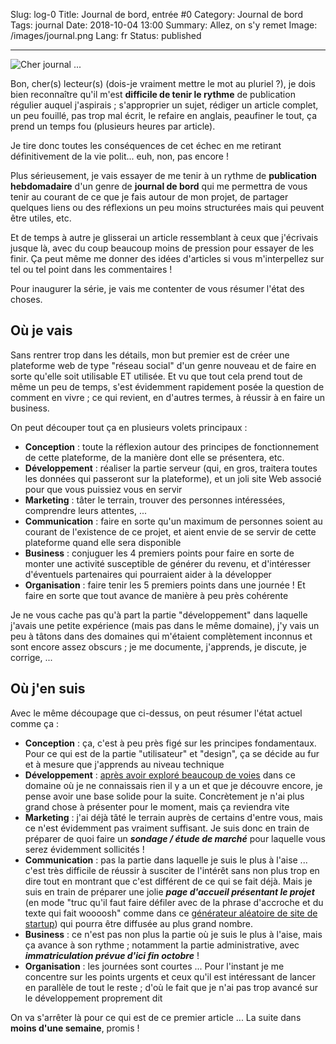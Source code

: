 Slug: log-0
Title: Journal de bord, entrée #0
Category: Journal de bord
Tags: journal
Date: 2018-10-04 13:00
Summary: Allez, on s'y remet
Image: /images/journal.png
Lang: fr
Status: published

---

![Cher journal ...][journal]

Bon, cher(s) lecteur(s) (dois-je vraiment mettre le mot au pluriel ?), je dois bien
reconnaître qu'il m'est **difficile de tenir le rythme** de publication régulier
auquel j'aspirais ; s'approprier un sujet, rédiger un article complet, un peu
fouillé, pas trop mal
écrit, le refaire en anglais, peaufiner le tout, ça prend un temps fou
(plusieurs heures par article).

Je tire donc toutes les conséquences de cet échec en me retirant définitivement
de la vie polit... euh, non, pas encore !

Plus sérieusement, je vais essayer de me tenir à un rythme de
**publication hebdomadaire** d'un
genre de **journal de bord** qui me permettra de vous tenir au courant de ce que je
fais autour de mon projet, de partager quelques liens ou des réflexions un peu
moins structurées mais qui peuvent être utiles, etc.

Et de temps à autre je
glisserai un article ressemblant à ceux que j'écrivais jusque là, avec du
coup beaucoup moins de pression pour essayer de les finir. Ça peut même me
donner des idées d'articles si vous m'interpellez sur tel ou tel point
dans les commentaires !

Pour inaugurer la série, je vais me contenter de vous résumer l'état des choses.

## Où je vais

Sans rentrer trop dans les détails, mon but premier est de créer une plateforme
web de type "réseau social" d'un genre nouveau et de faire en sorte qu'elle soit
utilisable ET utilisée. Et vu que tout cela prend tout de même un peu de temps,
s'est évidemment rapidement posée la question de comment en vivre ; ce qui
revient, en d'autres termes, à réussir à en faire un business.

On peut découper tout ça en plusieurs volets principaux :

* **Conception** : toute la réflexion autour des principes de
fonctionnement de cette plateforme, de la manière dont elle se présentera, etc.
* **Développement** : réaliser la partie serveur (qui, en gros, traitera toutes
les données qui passeront sur la plateforme), et un joli site Web associé pour
que vous puissiez vous en servir
* **Marketing** : tâter le terrain, trouver des personnes intéressées,
comprendre leurs attentes, ...
* **Communication** : faire en sorte qu'un maximum de personnes soient au
courant de l'existence de ce projet, et aient envie de se servir de cette
plateforme quand elle sera disponible
* **Business** : conjuguer les 4 premiers points pour faire en sorte de monter
une activité susceptible de générer du revenu, et d'intéresser d'éventuels
partenaires qui pourraient aider à la développer
* **Organisation** : faire tenir les 5 premiers points dans une journée ! Et
faire en sorte que tout avance de manière à peu près cohérente

Je ne vous cache pas qu'à part la partie "développement" dans laquelle j'avais
une petite expérience (mais pas dans le même domaine), j'y vais un peu à
tâtons dans des domaines qui m'étaient complètement inconnus et sont encore
assez obscurs ; je me documente, j'apprends, je discute, je corrige, ...

## Où j'en suis

Avec le même découpage que ci-dessus, on peut résumer l'état actuel comme ça :

* **Conception** : ça, c'est à peu près figé sur les principes fondamentaux.
Pour ce qui est de la partie "utilisateur" et "design", ça se décide au fur et
à mesure que j'apprends au niveau technique
* **Développement** : [après avoir exploré beaucoup de voies][on-efface-tout]
dans ce domaine où je ne connaissais rien il y a un et que je découvre encore,
je pense avoir une base solide pour la suite. Concrètement je n'ai plus grand
chose à présenter pour le moment, mais ça reviendra vite
* **Marketing** : j'ai déjà tâté le terrain auprès de certains d'entre vous,
mais ce n'est évidemment pas vraiment suffisant. Je suis donc en train de
préparer de quoi faire un **_sondage / étude de marché_** pour laquelle vous serez
évidemment sollicités !
* **Communication** : pas la partie dans laquelle je suis le plus à l'aise ...
c'est très difficile de réussir à susciter de l'intérêt sans non plus trop en
dire tout en montrant que c'est différent de ce qui se fait déjà. Mais je suis
en train de préparer une jolie **_page d'accueil présentant le projet_** (en mode
"truc qu'il faut faire défiler avec de la phrase d'accroche et du texte qui fait
woooosh" comme dans ce [générateur aléatoire de site de
startup][startup-generator]) qui pourra être diffusée au plus grand nombre.
* **Business** : ce n'est pas non plus la partie où je suis le plus à l'aise,
mais ça avance à son rythme ; notamment la partie administrative, avec
**_immatriculation prévue d'ici fin octobre_** !
* **Organisation** : les journées sont courtes ... Pour l'instant je me
concentre sur les points urgents et ceux qu'il est intéressant de lancer en
parallèle de tout le reste ; d'où le fait que je n'ai pas trop avancé sur le
développement proprement dit

On va s'arrêter là pour ce qui est de ce premier article ... La suite dans **moins
d'une semaine**, promis !

[journal]: {filename}/images/journal.png
[on-efface-tout]: {filename}on-efface-tout.md
[startup-generator]: http://tiffzhang.com/startup/
